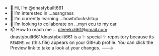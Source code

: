 - 👋 Hi, I’m @dnastybuilt661
- 👀 I’m interested in ...assngrass
- 🌱 I’m currently learning ...howtofuckshitup
- 💞️ I’m looking to collaborate on ...myn ecu to my car
- 📫 How to reach me ...
dleeekc661@gmail.com
dnastybuilt661/dnastybuilt661 is a ✨ special ✨ repository because its `README.md` (this file) appears on your GitHub profile.
You can click the Preview link to take a look at your changes.
--->
